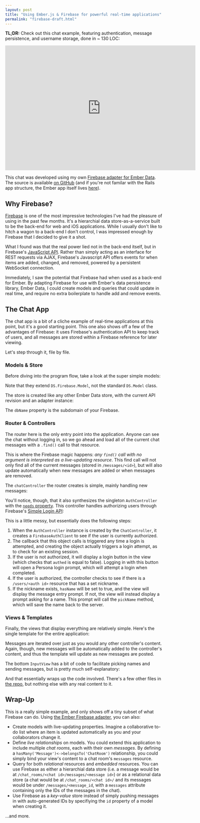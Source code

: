 ```yaml
---
layout: post
title: "Using Ember.js & Firebase for powerful real-time applications"
permalink: "firebase-draft.html"
---
```


**TL;DR:** Check out this chat example, featuring authentication, message persistence, and username storage, done in ~ 130 LOC:

<iframe src="http://emberfbchat.herokuapp.com" seamless="seamless" frameBorder="0" width="610" height="400"></iframe>

This chat was developed using my own [Firebase adapter for Ember Data](https://github.com/thomasboyt/ember-firebase-adapter). The source is available [on GitHub](https://github.com/thomasboyt/ember-firebase-chat) (and if you're not familar with the Rails app structure, the Ember app itself lives [here](https://github.com/thomasboyt/ember-firebase-chat/tree/master/app/assets/javascripts)).

## Why Firebase?

[Firebase](https://firebase.com) is one of the most impressive technologies I've had the pleasure of using in the past few months. It's a hierarchial data store-as-a-service built to be the back-end for web and iOS applications. While I usually don't like to hitch a wagon to a back-end I don't control, I was impressed enough by Firebase that I decided to give it a shot.

What I found was that the real power lied not in the back-end itself, but in Firebase's [JavaScript API](https://www.firebase.com/docs/javascript). Rather than simply acting as an interface for REST requests via AJAX, Firebase's Javascript API offers events for when items are added, changed, and removed, powered by a persistent WebSocket connection. 

Immediately, I saw the potential that Firebase had when used as a back-end for Ember. By adapting Firebase for use with Ember's data persistence library, Ember Data, I could create models and queries that could update in real time, and require no extra boilerplate to handle add and remove events.

## The Chat App

The chat app is a bit of a cliche example of real-time applications at this point, but it's a good starting point. This one also shows off a few of the advantages of Firebase: it uses Firebase's authentication API to keep track of users, and all messages are stored within a Firebase reference for later viewing.

Let's step through it, file by file.

### Models & Store

Before diving into the program flow, take a look at the super simple models:

<script src="https://gist.github.com/thomasboyt/49a5f161d11beae6c430.js?file=models.js"></script>

Note that they extend `DS.Firebase.Model`, not the standard `DS.Model` class.

The store is created like any other Ember Data store, with the current API revision and an adapter instance:

<script src="https://gist.github.com/thomasboyt/49a5f161d11beae6c430.js?file=store.js"></script>

The `dbName` property is the subdomain of your Firebase.

### Router & Controllers

<script src="https://gist.github.com/thomasboyt/49a5f161d11beae6c430.js?file=application_route.js"></script>

The router here is the only entry point into the application. Anyone can see the chat without logging in, so we go ahead and load all of the current chat messages with a `.find()` call to that resource.

This is where the Firebase magic happens: *any `find()` call with no argument is interpreted as a live-updating resource*. This find call will not only find all of the current messages (stored in `/messages/<id>`), but will also update automatically when new messages are added or when messages are removed.

The `chatController` the router creates is simple, mainly handling new messages:

<script src="https://gist.github.com/thomasboyt/49a5f161d11beae6c430.js?file=chat_controller.js"></script>

You'll notice, though, that it also synthesizes the singleton `AuthController` with the [`needs` property](http://emberjs.com/guides/controllers/dependencies-between-controllers/). This controller handles authorizing users through Firebase's [Simple Login API](https://www.firebase.com/docs/security/simple-login-overview.html):

<script src="https://gist.github.com/thomasboyt/49a5f161d11beae6c430.js?file=auth_controller.js"></script>

This is a little messy, but essentially does the following steps:

1. When the `AuthController` instance is created by the `ChatController`, it creates a `FirebaseAuthClient` to see if the user is currently authorized. 
1. The callback that this object calls is triggered any time a login is attempted, and creating the object actually triggers a login attempt, as to check for an existing session.
1. If the user is not authorized, it will display a login button in the view (which checks that `authed` is equal to false). Logging in with this button will open a Persona login prompt, which will attempt a login when completed.
1. If the user is authorized, the controller checks to see if there is a `/users/<auth id>` resource that has a set nickname.
1. If the nickname exists, `hasName` will be set to true, and the view will display the message entry prompt. If not, the view will instead display a prompt asking for a name. This prompt will call the `pickName` method, which will save the name back to the server.

### Views & Templates

Finally, the views that display everything are relatively simple. Here's the single template for the entire application:

<script src="https://gist.github.com/thomasboyt/49a5f161d11beae6c430.js?file=chat.handlebars"></script>

Messages are iterated over just as you would any other controller's content. Again, though, new messages will be automatically added to the controller's content, and thus the template will update as new messages are posted.

The bottom `InputView` has a bit of code to facilitate picking names and sending messages, but is pretty much self-explanatory:

<script src="https://gist.github.com/thomasboyt/49a5f161d11beae6c430.js?file=input_view.js"></script>

And that essentially wraps up the code involved. There's a few other files in [the repo](https://github.com/thomasboyt/ember-firebase-chat/tree/master/app/assets/javascripts), but nothing else with any real content to it.

## Wrap-Up

This is a really simple example, and only shows off a tiny subset of what Firebase can do. Using [the Ember Firebase adapter](https://github.com/thomasboyt/ember-firebase-adapter), you can also:

* Create models with live-updating properties. Imagine a collaborative to-do list where an item is updated automatically as you and your collaborators change it.
* Define *live relationships* on models. You could extend this application to include multiple *chat rooms*, each with their own *messages*. By defining a `hasMany('Message')<->belongsTo('ChatRoom')` relationship, you could simply bind your view's content to a chat room's `messages` resource.
* Query for both *relational* resources and *embedded* resources. You can use Firebase as either a hierarchial data store (i.e. a message would be at `/chat_rooms/<chat id>/messages/<message id>`) or as a relational data store (a chat would be at `/chat_rooms/<chat id>/` and its messages would be under `/messages/<message_id`, with a `messages` attribute containing only the IDs of the messages in the chat).
* Use Firebase as a *key-value* store instead of simply pushing messages in with auto-generated IDs by specifiying the `id` property of a model when creating it.

...and more.

